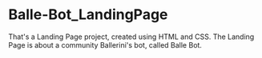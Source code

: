 # Balle-Bot_LandingPage
That's a Landing Page project, created using HTML and CSS. The Landing Page is about a community Ballerini's bot, called Balle Bot.
